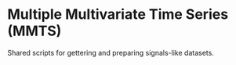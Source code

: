 # Multiple Multivariate Time Series (MMTS)

Shared scripts for gettering and preparing signals-like datasets.
